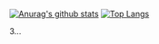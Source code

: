 <!--
**JaeHyunL/JaeHyunL** is a ✨ _special_ ✨ repository because its `README.md` (this file) appears on your GitHub profile.

Here are some ideas to get you started:

- 🔭 I’m currently working on ...
- 🌱 I’m currently learning ...
- 👯 I’m looking to collaborate on ...
- 🤔 I’m looking for help with ...
- 💬 Ask me about ...
- 📫 How to reach me: ...
- 😄 Pronouns: ...
- ⚡ Fun fact: ...
-->

[![Anurag's github stats](https://github-readme-stats.vercel.app/api?username=JaeHyunL)](https://github.com/anuraghazra/github-readme-stats)
[![Top Langs](https://github-readme-stats.vercel.app/api/top-langs/?username=JaeHyunL&layout=compact)](https://github.com/anuraghazra/github-readme-stats)
	
3...
